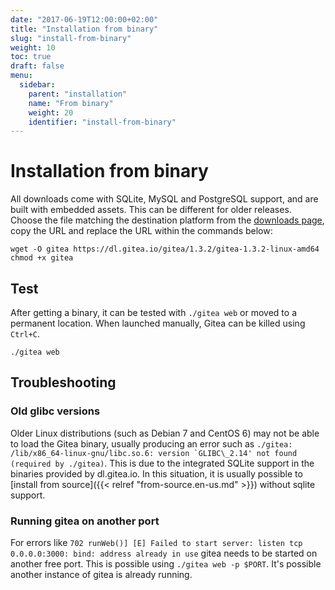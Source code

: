 ```yaml
---
date: "2017-06-19T12:00:00+02:00"
title: "Installation from binary"
slug: "install-from-binary"
weight: 10
toc: true
draft: false
menu:
  sidebar:
    parent: "installation"
    name: "From binary"
    weight: 20
    identifier: "install-from-binary"
---
```


# Installation from binary

All downloads come with SQLite, MySQL and PostgreSQL support, and are built with
embedded assets. This can be different for older releases. Choose the file matching
the destination platform from the [downloads page](https://dl.gitea.io/gitea), copy
the URL and replace the URL within the commands below:

```
wget -O gitea https://dl.gitea.io/gitea/1.3.2/gitea-1.3.2-linux-amd64
chmod +x gitea
```

## Test

After getting a binary, it can be tested with `./gitea web` or moved to a permanent
location. When launched manually, Gitea can be killed using `Ctrl+C`.

```
./gitea web
```

## Troubleshooting

### Old glibc versions

Older Linux distributions (such as Debian 7 and CentOS 6) may not be able to load the
Gitea binary, usually producing an error such as ```./gitea: /lib/x86_64-linux-gnu/libc.so.6:
version `GLIBC\_2.14' not found (required by ./gitea)```. This is due to the integrated
SQLite support in the binaries provided by dl.gitea.io. In this situation, it is usually
possible to [install from source]({{< relref "from-source.en-us.md" >}}) without sqlite
support.

### Running gitea on another port

For errors like `702 runWeb()] [E] Failed to start server: listen tcp 0.0.0.0:3000:
bind: address already in use` gitea needs to be started on another free port. This
is possible using `./gitea web -p $PORT`. It's possible another instance of gitea
is already running.
